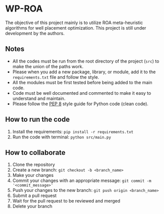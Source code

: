# WP-ROA

The objective of this project mainly is to utilize ROA meta-heuristic algorithms for well placement optimization. This project is still under development by the authors.

## Notes

- All the codes must be run from the root directory of the project (`src`) to make the union of the paths work.
- Please when you add a new package, library, or module, add it to the `requirements.txt` file and follow the style.
- All the modules must be first tested before being added to the main code.
- Code must be well documented and commented to make it easy to understand and maintain.
- Please follow the [PEP 8](https://www.python.org/dev/peps/pep-0008/) style guide for Python code (clean code).

## How to run the code

1. Install the requirements: `pip install -r requirements.txt`
2. Run the code with terminal: `python src/main.py`

## How to collaborate

1. Clone the repository
2. Create a new branch: `git checkout -b <branch_name>`
3. Make your changes
4. Commit your changes with an appropriate message: `git commit -m '<commit_message>'`
5. Push your changes to the new branch: `git push origin <branch_name>`
6. Submit a pull request
7. Wait for the pull request to be reviewed and merged
8. Delete your branch